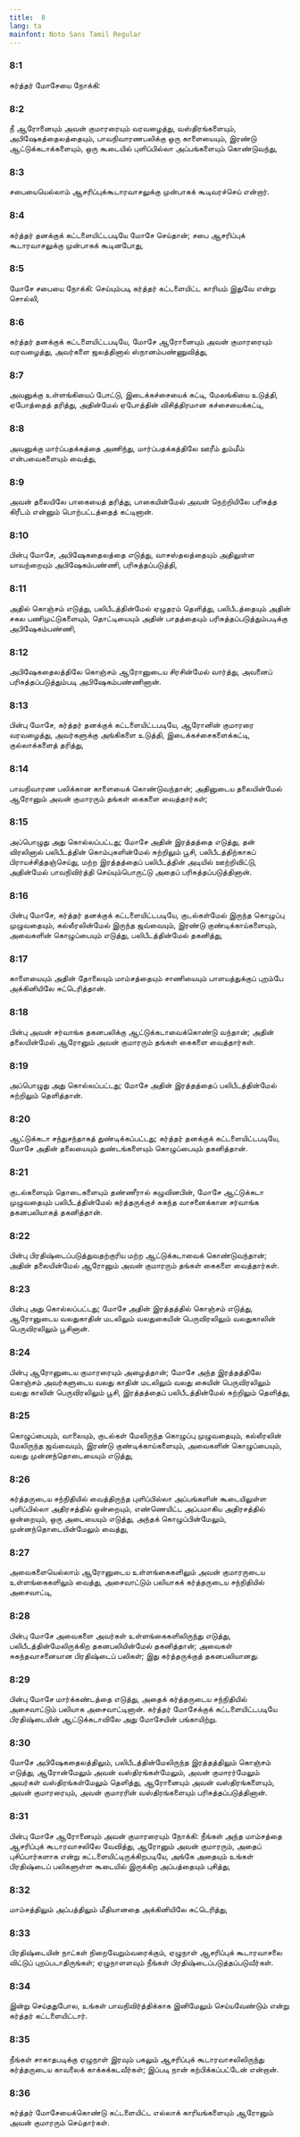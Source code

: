 ```yaml
---
title:  8
lang: ta
mainfont: Noto Sans Tamil Regular
---
```


###  8:1

கர்த்தர் மோசேயை நோக்கி:

###  8:2

நீ ஆரோனையும் அவன் குமாரரையும் வரவழைத்து, வஸ்திரங்களையும், அபிஷேகத்தைலத்தையும், பாவநிவாரணபலிக்கு ஒரு காளையையும், இரண்டு ஆட்டுக்கடாக்களையும், ஒரு கூடையில் புளிப்பில்லா அப்பங்களையும் கொண்டுவந்து,

###  8:3

சபையையெல்லாம் ஆசரிப்புக்கூடாரவாசலுக்கு முன்பாகக் கூடிவரச்செய் என்றார்.

###  8:4

கர்த்தர் தனக்குக் கட்டளையிட்டபடியே மோசே செய்தான்; சபை ஆசரிப்புக் கூடாரவாசலுக்கு முன்பாகக் கூடினபோது,

###  8:5

மோசே சபையை நோக்கி: செய்யும்படி கர்த்தர் கட்டளையிட்ட காரியம் இதுவே என்று சொல்லி,

###  8:6

கர்த்தர் தனக்குக் கட்டளையிட்டபடியே, மோசே ஆரோனையும் அவன் குமாரரையும் வரவழைத்து, அவர்களை ஜலத்தினால் ஸ்நானம்பண்ணுவித்து,

###  8:7

அவனுக்கு உள்ளங்கியைப் போட்டு, இடைக்கச்சையைக் கட்டி, மேலங்கியை உடுத்தி, ஏபோத்தைத் தரித்து, அதின்மேல் ஏபோத்தின் விசித்திரமான கச்சையைக்கட்டி,

###  8:8

அவனுக்கு மார்ப்பதக்கத்தை அணிந்து, மார்ப்பதக்கத்திலே ஊரீம் தும்மீம் என்பவைகளையும் வைத்து,

###  8:9

அவன் தலையிலே பாகையைத் தரித்து, பாகையின்மேல் அவன் நெற்றியிலே பரிசுத்த கிரீடம் என்னும் பொற்பட்டத்தைத் கட்டினான்.

###  8:10

பின்பு மோசே, அபிஷேகதைலத்தை எடுத்து, வாசஸ்தலத்தையும் அதிலுள்ள யாவற்றையும் அபிஷேகம்பண்ணி, பரிசுத்தப்படுத்தி,

###  8:11

அதில் கொஞ்சம் எடுத்து, பலிபீடத்தின்மேல் ஏழுதரம் தெளித்து, பலிபீடத்தையும் அதின் சகல பணிமுட்டுகளையும், தொட்டியையும் அதின் பாதத்தையும் பரிசுத்தப்படுத்தும்படிக்கு அபிஷேகம்பண்ணி,

###  8:12

அபிஷேகதைலத்திலே கொஞ்சம் ஆரோனுடைய சிரசின்மேல் வார்த்து, அவனைப் பரிசுத்தப்படுத்தும்படி அபிஷேகம்பண்ணினான்.

###  8:13

பின்பு மோசே, கர்த்தர் தனக்குக் கட்டளையிட்டபடியே, ஆரோனின் குமாரரை வரவழைத்து, அவர்களுக்கு அங்கிகளை உடுத்தி, இடைக்கச்சைகளைக்கட்டி, குல்லாக்களைத் தரித்து,

###  8:14

பாவநிவாரண பலிக்கான காளையைக் கொண்டுவந்தான்; அதினுடைய தலையின்மேல் ஆரோனும் அவன் குமாரரும் தங்கள் கைகளை வைத்தார்கள்;

###  8:15

அப்பொழுது அது கொல்லப்பட்டது; மோசே அதின் இரத்தத்தை எடுத்து, தன் விரலினால் பலிபீடத்தின் கொம்புகளின்மேல் சுற்றிலும் பூசி, பலிபீடத்திற்காகப் பிராயச்சித்தஞ்செய்து, மற்ற இரத்தத்தைப் பலிபீடத்தின் அடியில் ஊற்றிவிட்டு, அதின்மேல் பாவநிவிர்த்தி செய்யும்பொருட்டு அதைப் பரிசுத்தப்படுத்தினான்.

###  8:16

பின்பு மோசே, கர்த்தர் தனக்குக் கட்டளையிட்டபடியே, குடல்கள்மேல் இருந்த கொழுப்பு முழுவதையும், கல்லீரலின்மேல் இருந்த ஜவ்வையும், இரண்டு குண்டிக்காய்களையும், அவைகளின் கொழுப்பையும் எடுத்து, பலிபீடத்தின்மேல் தகனித்து,

###  8:17

காளையையும் அதின் தோலையும் மாம்சத்தையும் சாணியையும் பாளயத்துக்குப் புறம்பே அக்கினியிலே சுட்டெரித்தான்.

###  8:18

பின்பு அவன் சர்வாங்க தகனபலிக்கு ஆட்டுக்கடாவைக்கொண்டு வந்தான்; அதின் தலையின்மேல் ஆரோனும் அவன் குமாரரும் தங்கள் கைகளை வைத்தார்கள்.

###  8:19

அப்பொழுது அது கொல்லப்பட்டது; மோசே அதின் இரத்தத்தைப் பலிபீடத்தின்மேல் சுற்றிலும் தெளித்தான்.

###  8:20

ஆட்டுக்கடா சந்துசந்தாகத் துண்டிக்கப்பட்டது; கர்த்தர் தனக்குக் கட்டளையிட்டபடியே, மோசே அதின் தலையையும் துண்டங்களையும் கொழுப்பையும் தகனித்தான்.

###  8:21

குடல்களையும் தொடைகளையும் தண்ணீரால் கழுவினபின், மோசே ஆட்டுக்கடா முழுவதையும் பலிபீடத்தின்மேல் கர்த்தருக்குச் சுகந்த வாசனைக்கான சர்வாங்க தகனபலியாகத் தகனித்தான்.

###  8:22

பின்பு பிரதிஷ்டைப்படுத்துவதற்குரிய மற்ற ஆட்டுக்கடாவைக் கொண்டுவந்தான்; அதின் தலையின்மேல் ஆரோனும் அவன் குமாரரும் தங்கள் கைகளை வைத்தார்கள்.

###  8:23

பின்பு அது கொல்லப்பட்டது; மோசே அதின் இரத்தத்தில் கொஞ்சம் எடுத்து, ஆரோனுடைய வலதுகாதின் மடலிலும் வலதுகையின் பெருவிரலிலும் வலதுகாலின் பெருவிரலிலும் பூசினான்.

###  8:24

பின்பு ஆரோனுடைய குமாரரையும் அழைத்தான்; மோசே அந்த இரத்தத்திலே கொஞ்சம் அவர்களுடைய வலது காதின் மடலிலும் வலது கையின் பெருவிரலிலும் வலது காலின் பெருவிரலிலும் பூசி, இரத்தத்தைப் பலிபீடத்தின்மேல் சுற்றிலும் தெளித்து,

###  8:25

கொழுப்பையும், வாலையும், குடல்கள் மேலிருந்த கொழுப்பு முழுவதையும், கல்லீரலின் மேலிருந்த ஜவ்வையும், இரண்டு குண்டிக்காய்களையும், அவைகளின் கொழுப்பையும், வலது முன்னந்தொடையையும் எடுத்து,

###  8:26

கர்த்தருடைய சந்நிதியில் வைத்திருந்த புளிப்பில்லா அப்பங்களின் கூடையிலுள்ள புளிப்பில்லா அதிரசத்தில் ஒன்றையும், எண்ணெயிட்ட அப்பமாகிய அதிரசத்தில் ஒன்றையும், ஒரு அடையையும் எடுத்து, அந்தக் கொழுப்பின்மேலும், முன்னந்தொடையின்மேலும் வைத்து,

###  8:27

அவைகளையெல்லாம் ஆரோனுடைய உள்ளங்கைகளிலும் அவன் குமாரருடைய உள்ளங்கைகளிலும் வைத்து, அசைவாட்டும் பலியாகக் கர்த்தருடைய சந்நிதியில் அசைவாட்டி,

###  8:28

பின்பு மோசே அவைகளை அவர்கள் உள்ளங்கைகளிலிருந்து எடுத்து, பலிபீடத்தின்மேலிருக்கிற தகனபலியின்மேல் தகனித்தான்; அவைகள் சுகந்தவாசனையான பிரதிஷ்டைப் பலிகள்; இது கர்த்தருக்குத் தகனபலியானது.

###  8:29

பின்பு மோசே மார்க்கண்டத்தை எடுத்து, அதைக் கர்த்தருடைய சந்நிதியில் அசைவாட்டும் பலியாக அசைவாட்டினான். கர்த்தர் மோசேக்குக் கட்டளையிட்டபடியே பிரதிஷ்டையின் ஆட்டுக்கடாவிலே அது மோசேயின் பங்காயிற்று.

###  8:30

மோசே அபிஷேகதைலத்திலும், பலிபீடத்தின்மேலிருந்த இரத்தத்திலும் கொஞ்சம் எடுத்து, ஆரோன்மேலும் அவன் வஸ்திரங்கள்மேலும், அவன் குமாரர்மேலும் அவர்கள் வஸ்திரங்கள்மேலும் தெளித்து, ஆரோனையும் அவன் வஸ்திரங்களையும், அவன் குமாரரையும், அவன் குமாரரின் வஸ்திரங்களையும் பரிசுத்தப்படுத்தினான்.

###  8:31

பின்பு மோசே ஆரோனையும் அவன் குமாரரையும் நோக்கி: நீங்கள் அந்த மாம்சத்தை ஆசரிப்புக் கூடாரவாசலிலே வேவித்து, ஆரோனும் அவன் குமாரரும், அதைப் புசிப்பார்களாக என்று கட்டளையிட்டிருக்கிறபடியே, அங்கே அதையும் உங்கள் பிரதிஷ்டைப் பலிகளுள்ள கூடையில் இருக்கிற அப்பத்தையும் புசித்து,

###  8:32

மாம்சத்திலும் அப்பத்திலும் மீதியானதை அக்கினியிலே சுட்டெரித்து,

###  8:33

பிரதிஷ்டையின் நாட்கள் நிறைவேறும்வரைக்கும், ஏழுநாள் ஆசரிப்புக் கூடாரவாசலை விட்டுப் புறப்படாதிருங்கள்; ஏழுநாளளவும் நீங்கள் பிரதிஷ்டைப்படுத்தப்படுவீர்கள்.

###  8:34

இன்று செய்ததுபோல, உங்கள் பாவநிவிர்த்திக்காக இனிமேலும் செய்யவேண்டும் என்று கர்த்தர் கட்டளையிட்டார்.

###  8:35

நீங்கள் சாகாதபடிக்கு ஏழுநாள் இரவும் பகலும் ஆசரிப்புக் கூடாரவாசலிலிருந்து கர்த்தருடைய காவலைக் காக்கக்கடவீர்கள்; இப்படி நான் கற்பிக்கப்பட்டேன் என்றான்.

###  8:36

கர்த்தர் மோசேயைக்கொண்டு கட்டளையிட்ட எல்லாக் காரியங்களையும் ஆரோனும் அவன் குமாரரும் செய்தார்கள்.

